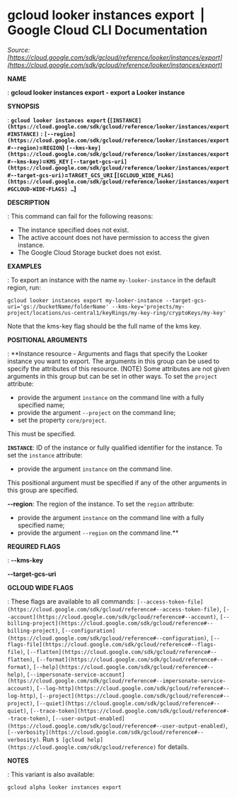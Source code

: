 # gcloud looker instances export  |  Google Cloud CLI Documentation

*Source: [https://cloud.google.com/sdk/gcloud/reference/looker/instances/export](https://cloud.google.com/sdk/gcloud/reference/looker/instances/export)*

**NAME**

: **gcloud looker instances export - export a Looker instance**

**SYNOPSIS**

: **`gcloud looker instances export` (`[INSTANCE](https://cloud.google.com/sdk/gcloud/reference/looker/instances/export#INSTANCE)` : `[--region](https://cloud.google.com/sdk/gcloud/reference/looker/instances/export#--region)`=`REGION`) `[--kms-key](https://cloud.google.com/sdk/gcloud/reference/looker/instances/export#--kms-key)`=`KMS_KEY` `[--target-gcs-uri](https://cloud.google.com/sdk/gcloud/reference/looker/instances/export#--target-gcs-uri)`=`TARGET_GCS_URI` [`[GCLOUD_WIDE_FLAG](https://cloud.google.com/sdk/gcloud/reference/looker/instances/export#GCLOUD-WIDE-FLAGS) …`]**

**DESCRIPTION**

: This command can fail for the following reasons:

- The instance specified does not exist.
- The active account does not have permission to access the given instance.
- The Google Cloud Storage bucket does not exist.

**EXAMPLES**

: To export an instance with the name `my-looker-instance` in the
default region, run:

```
gcloud looker instances export my-looker-instance --target-gcs-uri='gs://bucketName/folderName' --kms-key='projects/my-project/locations/us-central1/keyRings/my-key-ring/cryptoKeys/my-key'
```

Note that the kms-key flag should be the full name of the kms key.

**POSITIONAL ARGUMENTS**

: **Instance resource - Arguments and flags that specify the Looker instance you
want to export. The arguments in this group can be used to specify the
attributes of this resource. (NOTE) Some attributes are not given arguments in
this group but can be set in other ways.
To set the `project` attribute:

- provide the argument `instance` on the command line with a fully
specified name;
- provide the argument `--project` on the command line;
- set the property `core/project`.

This must be specified.

**`INSTANCE`**:
ID of the instance or fully qualified identifier for the instance.
To set the `instance` attribute:

- provide the argument `instance` on the command line.

This positional argument must be specified if any of the other arguments in this
group are specified.

**--region**:
The region of the instance.
To set the `region` attribute:

- provide the argument `instance` on the command line with a fully
specified name;
- provide the argument `--region` on the command line.**

**REQUIRED FLAGS**

: **--kms-key**

**--target-gcs-uri**

**GCLOUD WIDE FLAGS**

: These flags are available to all commands: `[--access-token-file](https://cloud.google.com/sdk/gcloud/reference#--access-token-file)`,
`[--account](https://cloud.google.com/sdk/gcloud/reference#--account)`, `[--billing-project](https://cloud.google.com/sdk/gcloud/reference#--billing-project)`,
`[--configuration](https://cloud.google.com/sdk/gcloud/reference#--configuration)`,
`[--flags-file](https://cloud.google.com/sdk/gcloud/reference#--flags-file)`,
`[--flatten](https://cloud.google.com/sdk/gcloud/reference#--flatten)`, `[--format](https://cloud.google.com/sdk/gcloud/reference#--format)`, `[--help](https://cloud.google.com/sdk/gcloud/reference#--help)`, `[--impersonate-service-account](https://cloud.google.com/sdk/gcloud/reference#--impersonate-service-account)`,
`[--log-http](https://cloud.google.com/sdk/gcloud/reference#--log-http)`,
`[--project](https://cloud.google.com/sdk/gcloud/reference#--project)`, `[--quiet](https://cloud.google.com/sdk/gcloud/reference#--quiet)`, `[--trace-token](https://cloud.google.com/sdk/gcloud/reference#--trace-token)`, `[--user-output-enabled](https://cloud.google.com/sdk/gcloud/reference#--user-output-enabled)`,
`[--verbosity](https://cloud.google.com/sdk/gcloud/reference#--verbosity)`.
Run `$ [gcloud help](https://cloud.google.com/sdk/gcloud/reference)` for details.

**NOTES**

: This variant is also available:

```
gcloud alpha looker instances export
```